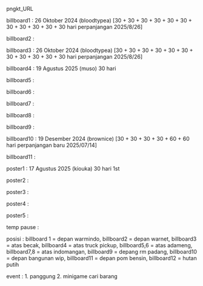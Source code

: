 pngkt_URL


billboard1 : 26 Oktober 2024 (bloodtypea) [30 + 30 + 30 + 30 + 30 + 30 + 30 + 30 + 30 + 30 + 30 hari perpanjangan 2025/8/26]

billboard2 : 

billboard3 : 26 Oktober 2024 (bloodtypea) [30 + 30 + 30 + 30 + 30 + 30 + 30 + 30 + 30 + 30 + 30 hari perpanjangan 2025/8/26]

billboard4 :  19 Agustus 2025 (muso) 30 hari

billboard5 :

billboard6 : 

billboard7 : 

billboard8 :

billboard9 : 

billboard10 : 19 Desember 2024 (brownice) [30 + 30 + 30 + 30 + 60 + 60 hari perpanjangan baru 2025/07/14] 

billboard11 : 

poster1 : 17 Agustus 2025 (kiouka) 30 hari 1st

poster2 :

poster3 : 

poster4 :

poster5 : 

temp pause : 

posisi :
billboard 1 = depan warmindo, billboard2 = depan warnet, billboard3 = atas becak, billboard4 = atas truck pickup, billboard5,6 = atas adameng, billboard7,8 = atas indomangan, billboard9 = depang rm padang, billboard10 = depan bangunan wip, billboard11 = depan pom bensin, billboard12 = hutan putih

event : 1. panggung 2. minigame cari barang
